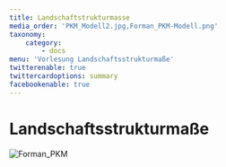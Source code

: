 ```yaml
---
title: Landschaftstrukturmasse
media_order: 'PKM_Modell2.jpg,Forman_PKM-Modell.png'
taxonomy:
    category:
        - docs
menu: 'Vorlesung Landschaftsstrukturmaße'
twitterenable: true
twittercardoptions: summary
facebookenable: true
---
```


# Landschaftsstrukturmaße

![Forman_PKM](Forman_PKM-Modell.png?lightbox=800&resize=600&classes=caption "Patch-Korridor-Matrix-Modell (Quelle: FORMAN 1995)")

<script type="application/ld+json"> 
{
  "@context": "http://schema.org",
  "@type": "Course",
  "name": "Landschaftsstrukturmaße - OpenGeoEdu Fallbeispiel",
  "description": "In diesem Modul lernen Sie, welche Landschaftsstrukturmaße es gibt und wie bzw. mit welcher Software Sie diese nutzen und berechnen können. Zudem wird die benötigte Datengrundlage besprochen, um eine erfolgreiche Analyse anhand von Landschaftsstrukturmaßen durchführen zu können.",
  "provider": {
    "@type": "Organization",
    "name": "OpenGeoEdu",
    "sameAs": "https://www.opengeoedu.de"
  }
} 
</script> 